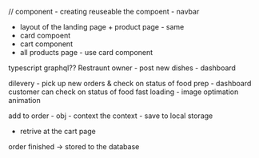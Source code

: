 // component - creating reuseable the compoent - navbar

- layout of the landing page + product page - same
- card compoent
- cart component
- all products page - use card component

typescript
graphql??
Restraunt owner - post new dishes - dashboard

dilevery - pick up new orders & check on status of food prep - dashboard
customer can check on status of food
fast loading - image optimation
animation

add to order - obj - context
the context - save to local storage

- retrive at the cart page

order finished -> stored to the database
